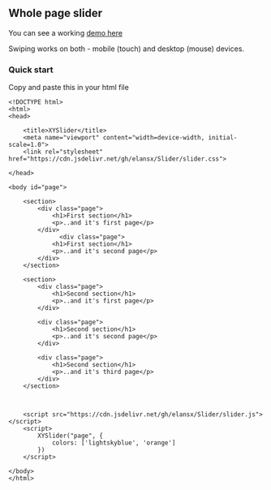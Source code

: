 ## Whole page slider

You can see a working [demo here](https://elansx.github.io/Slider/)

Swiping works on both - mobile (touch) and desktop (mouse) devices.


### Quick start

Copy and paste this in your html file

```
<!DOCTYPE html>
<html>
<head>
    
    <title>XYSlider</title>
    <meta name="viewport" content="width=device-width, initial-scale=1.0">
    <link rel="stylesheet" href="https://cdn.jsdelivr.net/gh/elansx/Slider/slider.css">
    
</head>

<body id="page">
       
    <section>
        <div class="page">
            <h1>First section</h1>
            <p>..and it's first page</p>
        </div>  
              <div class="page">
            <h1>First section</h1>
            <p>..and it's second page</p>
        </div> 
    </section>

    <section>
        <div class="page">
            <h1>Second section</h1>
            <p>..and it's first page</p>
        </div>  

        <div class="page">
            <h1>Second section</h1>
            <p>..and it's second page</p>
        </div> 

        <div class="page">
            <h1>Second section</h1>
            <p>..and it's third page</p>
        </div>
    </section>
    
    
 
    <script src="https://cdn.jsdelivr.net/gh/elansx/Slider/slider.js"></script>
    <script>
        XYSlider("page", {
            colors: ['lightskyblue', 'orange']
        })
    </script>

</body>
</html>
```
